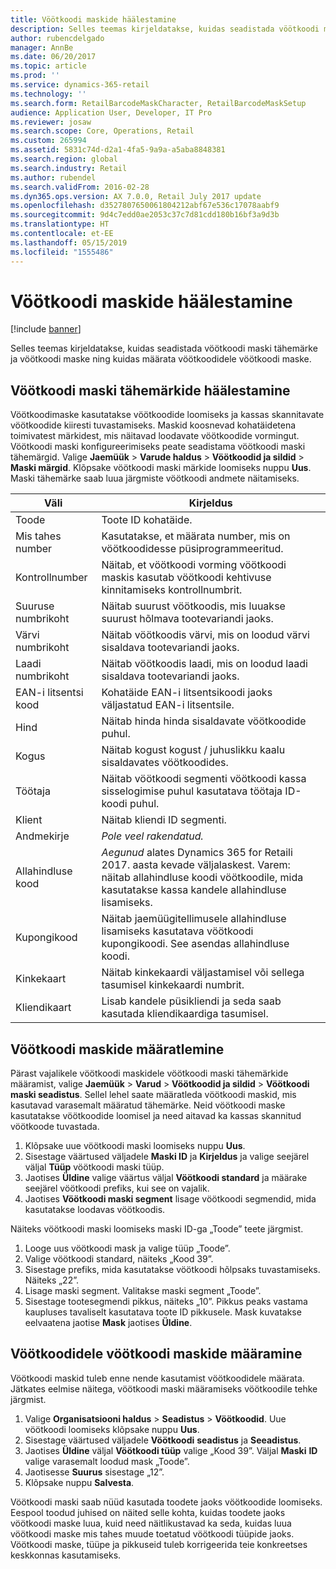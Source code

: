 ```yaml
---
title: Vöötkoodi maskide häälestamine
description: Selles teemas kirjeldatakse, kuidas seadistada vöötkoodi maski tähemärke ja vöötkoodi maske ning kuidas määrata vöötkoodidele vöötkoodi maske.
author: rubencdelgado
manager: AnnBe
ms.date: 06/20/2017
ms.topic: article
ms.prod: ''
ms.service: dynamics-365-retail
ms.technology: ''
ms.search.form: RetailBarcodeMaskCharacter, RetailBarcodeMaskSetup
audience: Application User, Developer, IT Pro
ms.reviewer: josaw
ms.search.scope: Core, Operations, Retail
ms.custom: 265994
ms.assetid: 5831c74d-d2a1-4fa5-9a9a-a5aba8848381
ms.search.region: global
ms.search.industry: Retail
ms.author: rubendel
ms.search.validFrom: 2016-02-28
ms.dyn365.ops.version: AX 7.0.0, Retail July 2017 update
ms.openlocfilehash: d3527807650061804212abf67e536c17078aabf9
ms.sourcegitcommit: 9d4c7edd0ae2053c37c7d81cdd180b16bf3a9d3b
ms.translationtype: HT
ms.contentlocale: et-EE
ms.lasthandoff: 05/15/2019
ms.locfileid: "1555486"
---
```

# <a name="set-up-bar-code-masks"></a>Vöötkoodi maskide häälestamine

[!include [banner](includes/banner.md)]

Selles teemas kirjeldatakse, kuidas seadistada vöötkoodi maski tähemärke ja vöötkoodi maske ning kuidas määrata vöötkoodidele vöötkoodi maske.

## <a name="set-up-bar-code-mask-characters"></a>Vöötkoodi maski tähemärkide häälestamine

Vöötkoodimaske kasutatakse vöötkoodide loomiseks ja kassas skannitavate vöötkoodide kiiresti tuvastamiseks. Maskid koosnevad kohatäidetena toimivatest märkidest, mis näitavad loodavate vöötkoodide vormingut. Vöötkoodi maski konfigureerimiseks peate seadistama vöötkoodi maski tähemärgid. Valige **Jaemüük** &gt; **Varude haldus** &gt; **Vöötkoodid ja sildid** &gt; **Maski märgid**. Klõpsake vöötkoodi maski märkide loomiseks nuppu **Uus**. Maski tähemärke saab luua järgmiste vöötkoodi andmete näitamiseks.

| Väli            | Kirjeldus |
|------------------|-------------|
| Toode          | Toote ID kohatäide. |
| Mis tahes number       | Kasutatakse, et määrata number, mis on vöötkoodidesse püsiprogrammeeritud. |
| Kontrollnumber      | Näitab, et vöötkoodi vorming vöötkoodi maskis kasutab vöötkoodi kehtivuse kinnitamiseks kontrollnumbrit. |
| Suuruse numbrikoht       | Näitab suurust vöötkoodis, mis luuakse suurust hõlmava tootevariandi jaoks. |
| Värvi numbrikoht      | Näitab vöötkoodis värvi, mis on loodud värvi sisaldava tootevariandi jaoks. |
| Laadi numbrikoht      | Näitab vöötkoodis laadi, mis on loodud laadi sisaldava tootevariandi jaoks. |
| EAN-i litsentsi kood | Kohatäide EAN-i litsentsikoodi jaoks väljastatud EAN-i litsentsile. |
| Hind            | Näitab hinda hinda sisaldavate vöötkoodide puhul. |
| Kogus         | Näitab kogust kogust / juhuslikku kaalu sisaldavates vöötkoodides. |
| Töötaja         | Näitab vöötkoodi segmenti vöötkoodi kassa sisselogimise puhul kasutatava töötaja ID-koodi puhul. |
| Klient         | Näitab kliendi ID segmenti. |
| Andmekirje       | *Pole veel rakendatud.* |
| Allahindluse kood    | *Aegunud* alates Dynamics 365 for Retaili 2017. aasta kevade väljalaskest. Varem: näitab allahindluse koodi vöötkoodile, mida kasutatakse kassa kandele allahindluse lisamiseks. |
| Kupongikood      | Näitab jaemüügitellimusele allahindluse lisamiseks kasutatava vöötkoodi kupongikoodi. See asendas allahindluse koodi. |
| Kinkekaart        | Näitab kinkekaardi väljastamisel või sellega tasumisel kinkekaardi numbrit. |
| Kliendikaart     | Lisab kandele püsikliendi ja seda saab kasutada kliendikaardiga tasumisel. |

## <a name="define-bar-code-masks"></a>Vöötkoodi maskide määratlemine

Pärast vajalikele vöötkoodi maskidele vöötkoodi maski tähemärkide määramist, valige **Jaemüük** &gt; **Varud** &gt; **Vöötkoodid ja sildid** &gt; **Vöötkoodi maski seadistus**. Sellel lehel saate määratleda vöötkoodi maskid, mis kasutavad varasemalt määratud tähemärke. Neid vöötkoodi maske kasutatakse vöötkoodide loomisel ja need aitavad ka kassas skannitud vöötkoode tuvastada.

1. Klõpsake uue vöötkoodi maski loomiseks nuppu **Uus**.
2. Sisestage väärtused väljadele **Maski ID** ja **Kirjeldus** ja valige seejärel väljal **Tüüp** vöötkoodi maski tüüp.
3. Jaotises **Üldine** valige väärtus väljal **Vöötkoodi standard** ja määrake seejärel vöötkoodi prefiks, kui see on vajalik.
4. Jaotises **Vöötkoodi maski segment** lisage vöötkoodi segmendid, mida kasutatakse loodavas vöötkoodis.

Näiteks vöötkoodi maski loomiseks maski ID-ga „Toode” teete järgmist.

1. Looge uus vöötkoodi mask ja valige tüüp „Toode”.
2. Valige vöötkoodi standard, näiteks „Kood 39”.
3. Sisestage prefiks, mida kasutatakse vöötkoodi hõlpsaks tuvastamiseks. Näiteks „22”.
4. Lisage maski segment. Valitakse maski segment „Toode”.
5. Sisestage tootesegmendi pikkus, näiteks „10”. Pikkus peaks vastama kaupluses tavaliselt kasutatava toote ID pikkusele. Mask kuvatakse eelvaatena jaotise **Mask** jaotises **Üldine**.

## <a name="assign-bar-code-masks-to-bar-codes"></a>Vöötkoodidele vöötkoodi maskide määramine

Vöötkoodi maskid tuleb enne nende kasutamist vöötkoodidele määrata. Jätkates eelmise näitega, vöötkoodi maski määramiseks vöötkoodile tehke järgmist.

1. Valige **Organisatsiooni haldus** &gt; **Seadistus** &gt; **Vöötkoodid**. Uue vöötkoodi loomiseks klõpsake nuppu **Uus**.
2. Sisestage väärtused väljadele **Vöötkoodi** **seadistus** ja **Seeadistus**.
3. Jaotises **Üldine** väljal **Vöötkoodi tüüp** valige „Kood 39”. Väljal **Maski** **ID** valige varasemalt loodud mask „Toode”.
4. Jaotisesse **Suurus** sisestage „12”.
5. Klõpsake nuppu **Salvesta**.

Vöötkoodi maski saab nüüd kasutada toodete jaoks vöötkoodide loomiseks. Eespool toodud juhised on näited selle kohta, kuidas toodete jaoks vöötkoodi maske luua, kuid need näitlikustavad ka seda, kuidas luua vöötkoodi maske mis tahes muude toetatud vöötkoodi tüüpide jaoks. Vöötkoodi maske, tüüpe ja pikkuseid tuleb korrigeerida teie konkreetses keskkonnas kasutamiseks.
